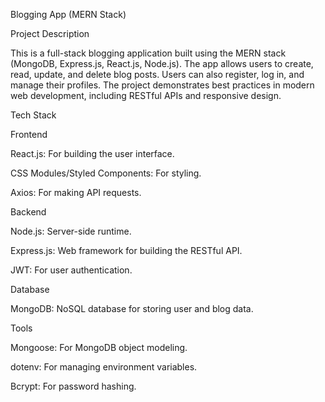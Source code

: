 Blogging App (MERN Stack)

Project Description

This is a full-stack blogging application built using the MERN stack (MongoDB, Express.js, React.js, Node.js). 
The app allows users to create, read, update, and delete blog posts. Users can also register, log in, and manage their profiles. 
The project demonstrates best practices in modern web development, including RESTful APIs and responsive design.





Tech Stack

Frontend

React.js: For building the user interface.

CSS Modules/Styled Components: For styling.

Axios: For making API requests.

Backend

Node.js: Server-side runtime.

Express.js: Web framework for building the RESTful API.

JWT: For user authentication.

Database

MongoDB: NoSQL database for storing user and blog data.

Tools

Mongoose: For MongoDB object modeling.

dotenv: For managing environment variables.

Bcrypt: For password hashing.
